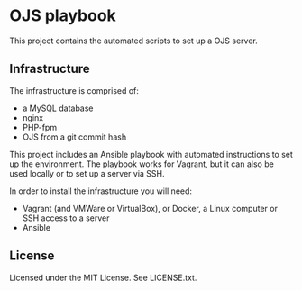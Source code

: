 # OJS playbook

This project contains the automated scripts to set up a OJS server.

## Infrastructure

The infrastructure is comprised of:

* a MySQL database
* nginx
* PHP-fpm
* OJS from a git commit hash

This project includes an Ansible playbook with automated instructions to set up the environment. The playbook
works for Vagrant, but it can also be used locally or to set up a server via SSH.

In order to install the infrastructure you will need:

* Vagrant (and VMWare or VirtualBox), or Docker, a Linux computer or SSH access to a server
* Ansible

## License

Licensed under the MIT License. See LICENSE.txt.
